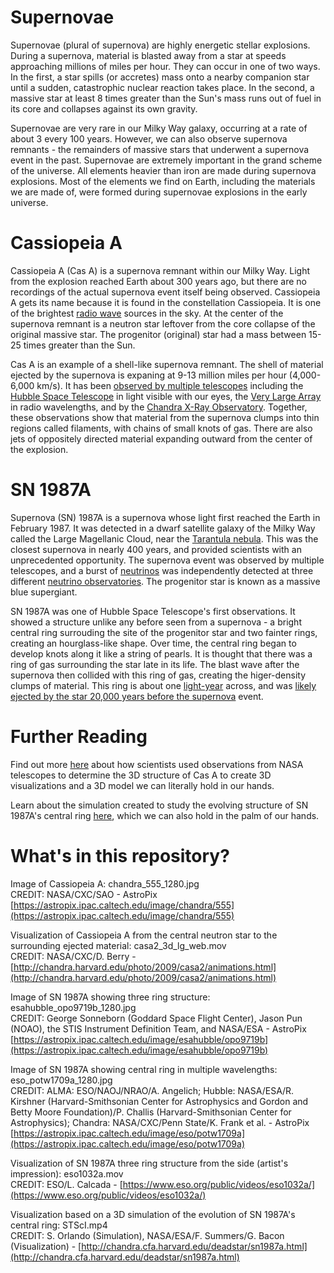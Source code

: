 # Supernovae

Supernovae (plural of supernova) are highly energetic stellar explosions. During a supernova, material is blasted away from a star at speeds approaching millions of miles per hour. They can occur in one of two ways. In the first, a star spills (or accretes) mass onto a nearby companion star until a sudden, catastrophic nuclear reaction takes place. In the second, a massive star at least 8 times greater than the Sun's mass runs out of fuel in its core and collapses against its own gravity. 

Supernovae are very rare in our Milky Way galaxy, occurring at a rate of about 3 every 100 years. However, we can also observe supernova remnants - the remainders of massive stars that underwent a supernova event in the past. Supernovae are extremely important in the grand scheme of the universe. All elements heavier than iron are made during supernova explosions. Most of the elements we find on Earth, including the materials we are made of, were formed during supernovae explosions in the early universe.    

# Cassiopeia A

Cassiopeia A (Cas A) is a supernova remnant within our Milky Way. Light from the explosion reached Earth about 300 years ago, but there are no recordings of the actual supernova event itself being observed. Cassiopeia A gets its name because it is found in the constellation Cassiopeia. It is one of the brightest [radio wave](https://en.wikipedia.org/wiki/Radio_astronomy) sources in the sky. At the center of the supernova remnant is a neutron star leftover from the core collapse of the original massive star. The progenitor (original) star had a mass between 15-25 times greater than the Sun. 

Cas A is an example of a shell-like supernova remnant. The shell of material ejected by the supernova is expaning at 9-13 million miles per hour (4,000-6,000 km/s). It has been [observed by multiple telescopes](http://heritage.stsci.edu/2006/30/supplemental.html) including the [Hubble Space Telescope](https://www.nasa.gov/mission_pages/hubble/main/index.html) in light visible with our eyes, the [Very Large Array](https://public.nrao.edu/telescopes/vla/) in radio wavelengths, and by the [Chandra X-Ray Observatory](http://chandra.harvard.edu/). Together, these observations show that material from the supernova clumps into thin regions called filaments, with chains of small knots of gas. There are also jets of oppositely directed material expanding outward from the center of the explosion.   

# SN 1987A 

Supernova (SN) 1987A is a supernova whose light first reached the Earth in February 1987. It was detected in a dwarf satellite galaxy of the Milky Way called the Large Magellanic Cloud, near the [Tarantula nebula](https://astropix.ipac.caltech.edu/image/eso/eso1817b). This was the closest supernova in nearly 400 years, and provided scientists with an unprecedented opportunity. The supernova event was observed by multiple telescopes, and a burst of [neutrinos](https://en.wikipedia.org/wiki/Neutrino) was independently detected at three different [neutrino observatories](https://en.wikipedia.org/wiki/Neutrino_detector). The progenitor star is known as a massive blue supergiant.

SN 1987A was one of Hubble Space Telescope's first observations. It showed a structure unlike any before seen from a supernova - a bright central ring surrouding the site of the progenitor star and two fainter rings, creating an hourglass-like shape. Over time, the central ring began to develop knots along it like a string of pearls. It is thought that there was a ring of gas surrounding the star late in its life. The blast wave after the supernova then collided with this ring of gas, creating the higer-density clumps of material. This ring is about one [light-year](https://en.wikipedia.org/wiki/Light-year) across, and was [likely ejected by the star 20,000 years before the supernova](https://www.spacetelescope.org/images/opo1030a/) event. 

# Further Reading

Find out more [here](http://chandra.cfa.harvard.edu/deadstar/deadstar.html) about how scientists used observations from NASA telescopes to determine the 3D structure of Cas A to create 3D visualizations and a 3D model we can literally hold in our hands. 

Learn about the simulation created to study the evolving structure of SN 1987A's central ring [here](http://chandra.cfa.harvard.edu/deadstar/sn1987a.html), which we can also hold in the palm of our hands.  

# What's in this repository?

Image of Cassiopeia A: chandra_555_1280.jpg <br/>
CREDIT: NASA/CXC/SAO - AstroPix [https://astropix.ipac.caltech.edu/image/chandra/555](https://astropix.ipac.caltech.edu/image/chandra/555)

Visualization of Cassiopeia A from the central neutron star to the surrounding ejected material: casa2_3d_lg_web.mov <br/>
CREDIT: NASA/CXC/D. Berry - [http://chandra.harvard.edu/photo/2009/casa2/animations.html](http://chandra.harvard.edu/photo/2009/casa2/animations.html)

Image of SN 1987A showing three ring structure: esahubble_opo9719b_1280.jpg <br/>
CREDIT: George Sonneborn (Goddard Space Flight Center), Jason Pun (NOAO), the STIS Instrument Definition Team, and NASA/ESA - AstroPix [https://astropix.ipac.caltech.edu/image/esahubble/opo9719b](https://astropix.ipac.caltech.edu/image/esahubble/opo9719b)

Image of SN 1987A showing central ring in multiple wavelengths: eso_potw1709a_1280.jpg <br/> 
CREDIT: ALMA: ESO/NAOJ/NRAO/A. Angelich; Hubble: NASA/ESA/R. Kirshner (Harvard-Smithsonian Center for Astrophysics and Gordon and Betty Moore Foundation)/P. Challis (Harvard-Smithsonian Center for Astrophysics); Chandra: NASA/CXC/Penn State/K. Frank et al. - AstroPix [https://astropix.ipac.caltech.edu/image/eso/potw1709a](https://astropix.ipac.caltech.edu/image/eso/potw1709a)

Visualization of SN 1987A three ring structure from the side (artist's impression): eso1032a.mov <br/>
CREDIT: ESO/L. Calcada - [https://www.eso.org/public/videos/eso1032a/](https://www.eso.org/public/videos/eso1032a/)

Visualization based on a 3D simulation of the evolution of SN 1987A's central ring: STScI.mp4 <br/>
CREDIT: S. Orlando (Simulation), NASA/ESA/F. Summers/G. Bacon (Visualization) - [http://chandra.cfa.harvard.edu/deadstar/sn1987a.html](http://chandra.cfa.harvard.edu/deadstar/sn1987a.html)
 
